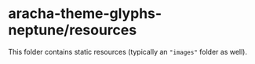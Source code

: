 # aracha-theme-glyphs-neptune/resources

This folder contains static resources (typically an `"images"` folder as well).
